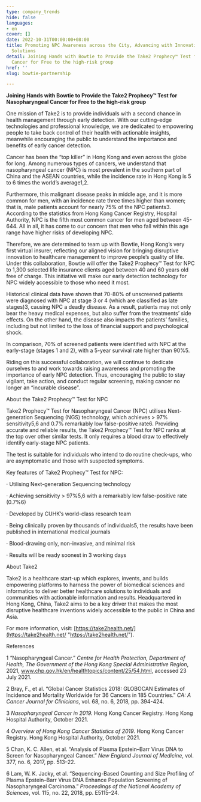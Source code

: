 ```yaml
---
type: company_trends
hide: false
languages:
- en
cover: []
date: 2022-10-31T00:00:00+08:00
title: Promoting NPC Awareness across the City, Advancing with Innovative Cancer Screening
  Solutions
detail: Joining Hands with Bowtie to Provide the Take2 Prophecy™ Test for Nasopharyngeal
  Cancer for Free to the high-risk group
href: ''
slug: bowtie-partnership

---
```

**Joining Hands with Bowtie to Provide the Take2 Prophecy™ Test for Nasopharyngeal Cancer for Free to the high-risk group**

One mission of Take2 is to provide individuals with a second chance in health management through early detection. With our cutting-edge technologies and professional knowledge, we are dedicated to empowering people to take back control of their health with actionable insights, meanwhile encouraging the public to understand the importance and benefits of early cancer detection.

Cancer has been the “top killer” in Hong Kong and even across the globe for long. Among numerous types of cancers, we understand that nasopharyngeal cancer (NPC) is most prevalent in the southern part of China and the ASEAN countries, while the incidence rate in Hong Kong is 5 to 6 times the world’s average1,2.

Furthermore, this malignant disease peaks in middle age, and it is more common for men, with an incidence rate three times higher than women; that is, male patients account for nearly 75% of the NPC patients3. According to the statistics from Hong Kong Cancer Registry, Hospital Authority, NPC is the fifth most common cancer for men aged between 45-644. All in all, it has come to our concern that men who fall within this age range have higher risks of developing NPC.

Therefore, we are determined to team up with Bowtie, Hong Kong’s very first virtual insurer, reflecting our aligned vision for bringing disruptive innovation to healthcare management to improve people’s quality of life. Under this collaboration, Bowtie will offer the Take2 Prophecy™ Test for NPC to 1,300 selected life insurance clients aged between 40 and 60 years old free of charge. This initiative will make our early detection technology for NPC widely accessible to those who need it most.

Historical clinical data have shown that 70-80% of unscreened patients were diagnosed with NPC at stage 3 or 4 (which are classified as late stages)3, causing NPC a deadly disease. As a result, patients may not only bear the heavy medical expenses, but also suffer from the treatments’ side effects. On the other hand, the disease also impacts the patients’ families, including but not limited to the loss of financial support and psychological shock.

In comparison, 70% of screened patients were identified with NPC at the early-stage (stages 1 and 2), with a 5-year survival rate higher than 90%5.

Riding on this successful collaboration, we will continue to dedicate ourselves to and work towards raising awareness and promoting the importance of early NPC detection. Thus, encouraging the public to stay vigilant, take action, and conduct regular screening, making cancer no longer an “incurable disease”.

About the Take2 Prophecy™ Test for NPC

Take2 Prophecy™ Test for Nasopharyngeal Cancer (NPC) utilises Next-generation Sequencing (NGS) technology, which achieves > 97% sensitivity5,6 and 0.7% remarkably low false-positive rate6. Providing accurate and reliable results, the Take2 Prophecy™ Test for NPC ranks at the top over other similar tests. It only requires a blood draw to effectively identify early-stage NPC patients.

The test is suitable for individuals who intend to do routine check-ups, who are asymptomatic and those with suspected symptoms.

Key features of Take2 Prophecy™ Test for NPC:

· Utilising Next-generation Sequencing technology

· Achieving sensitivity > 97%5,6 with a remarkably low false-positive rate (0.7%6)

· Developed by CUHK’s world-class research team

· Being clinically proven by thousands of individuals5, the results have been published in international medical journals

· Blood-drawing only, non-invasive, and minimal risk

· Results will be ready soonest in 3 working days

About Take2

Take2 is a healthcare start-up which explores, invents, and builds empowering platforms to harness the power of biomedical sciences and informatics to deliver better healthcare solutions to individuals and communities with actionable information and results. Headquartered in Hong Kong, China, Take2 aims to be a key driver that makes the most disruptive healthcare inventions widely accessible to the public in China and Asia.

For more information, visit: [https://take2health.net/](https://take2health.net/ "https://take2health.net/").

References

1 “Nasopharyngeal Cancer.” _Centre for Health Protection, Department of Health, The Government of the Hong Kong Special Administrative Region_, 2021, www.chp.gov.hk/en/healthtopics/content/25/54.html, accessed 23 July 2021.

2 Bray, F., et al. “Global Cancer Statistics 2018: GLOBOCAN Estimates of Incidence and Mortality Worldwide for 36 Cancers in 185 Countries.” _CA: A Cancer Journal for Clinicians_, vol. 68, no. 6, 2018, pp. 394-424.

3 _Nasopharyngeal Cancer in 2019._ Hong Kong Cancer Registry. Hong Kong Hospital Authority, October 2021.

4 _Overview of Hong Kong Cancer Statistics of 2019_. Hong Kong Cancer Registry. Hong Kong Hospital Authority, October 2021.

5 Chan, K. C. Allen, et al. “Analysis of Plasma Epstein–Barr Virus DNA to Screen for Nasopharyngeal Cancer.” _New England Journal of Medicine_, vol. 377, no. 6, 2017, pp. 513–22.

6 Lam, W. K. Jacky, et al. “Sequencing-Based Counting and Size Profiling of Plasma Epstein–Barr Virus DNA Enhance Population Screening of Nasopharyngeal Carcinoma.” _Proceedings of the National_ _Academy of Sciences_, vol. 115, no. 22, 2018, pp. E5115–24.